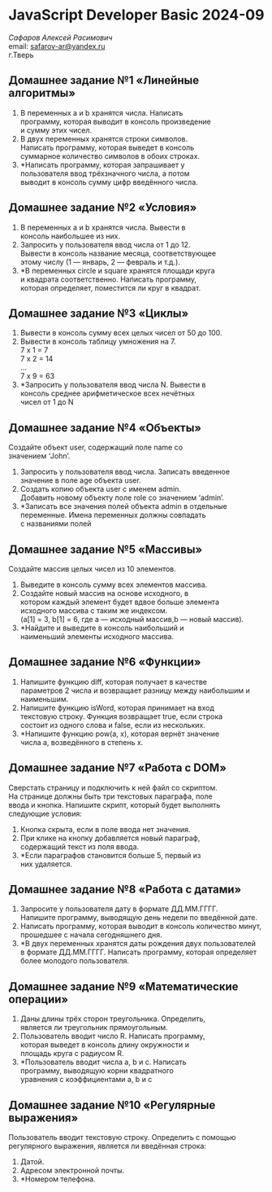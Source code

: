 # JavaScript Developer Basic 2024-09

_Сафаров Алексей Расимович_  
email: <safarov-ar@yandex.ru>  
г.Тверь

## Домашнее задание №1 «Линейные алгоритмы»

1. В переменных a и b хранятся числа. Написать  
   программу, которая выводит в консоль произведение  
   и сумму этих чисел.
2. В двух переменных хранятся строки символов.  
   Написать программу, которая выведет в консоль  
   суммарное количество символов в обоих строках.
3. \*Написать программу, которая запрашивает у  
   пользователя ввод трёхзначного числа, а потом  
   выводит в консоль сумму цифр введённого числа.

## Домашнее задание №2 «Условия»

1. В переменных a и b хранятся числа. Вывести в  
   консоль наибольшее из них.
2. Запросить у пользователя ввод числа от 1 до 12.  
   Вывести в консоль название месяца, соответствующее  
   этому числу (1 — январь, 2 — февраль и т.д.).
3. \*В переменных circle и square хранятся площади круга  
   и квадрата соответственно. Написать программу,  
   которая определяет, поместится ли круг в квадрат.

## Домашнее задание №3 «Циклы»

1. Вывести в консоль сумму всех целых чисел от 50 до 100.
2. Вывести в консоль таблицу умножения на 7.  
   7 x 1 = 7  
   7 x 2 = 14  
   …  
   7 x 9 = 63
3. \*Запросить у пользователя ввод числа N. Вывести в  
   консоль среднее арифметическое всех нечётных  
   чисел от 1 до N

## Домашнее задание №4 «Объекты»

Создайте объект user, содержащий поле name со  
значением ‘John’.

1. Запросить у пользователя ввод числа. Записать введенное  
   значение в поле age объекта user.
2. Создать копию объекта user с именем admin.  
   Добавить новому объекту поле role со значением ‘admin’.
3. \*Записать все значения полей объекта admin в отдельные  
   переменные. Имена переменных должны совпадать  
   с названиями полей

## Домашнее задание №5 «Массивы»

Создайте массив целых чисел из 10 элементов.

1. Выведите в консоль сумму всех элементов массива.
2. Создайте новый массив на основе исходного, в  
   котором каждый элемент будет вдвое больше элемента  
   исходного массива с таким же индексом.  
   (a[1] = 3, b[1] = 6, где a — исходный массив,b — новый массив).
3. \*Найдите и выведите в консоль наибольший и  
   наименьший элементы исходного массива.

## Домашнее задание №6 «Функции»

1. Напишите функцию diff, которая получает в качестве  
   параметров 2 числа и возвращает разницу между наибольшим и  
   наименьшим.
2. Напишите функцию isWord, которая принимает на вход  
   текстовую строку. Функция возвращает true, если строка  
   состоит из одного слова и false, если из нескольких.
3. \*Напишите функцию pow(a, x), которая вернёт значение  
   числа a, возведённого в степень x.

## Домашнее задание №7 «Работа с DOM»

Сверстать страницу и подключить к ней файл со скриптом.  
На странице должны быть три текстовых параграфа, поле  
ввода и кнопка. Напишите скрипт, который будет выполнять  
следующие условия:

1. Кнопка скрыта, если в поле ввода нет значения.
2. При клике на кнопку добавляется новый параграф,  
   содержащий текст из поля ввода.
3. \*Если параграфов становится больше 5, первый из  
   них удаляется.

## Домашнее задание №8 «Работа с датами»

1. Запросите у пользователя дату в формате ДД.ММ.ГГГГ.  
   Напишите программу, выводящую день недели по введённой дате.
2. Написать программу, которая выводит в консоль количество минут,  
   прошедшее с начала сегодняшнего дня.
3. \*В двух переменных хранятся даты рождения двух пользователей  
   в формате ДД.ММ.ГГГГ. Написать программу, которая определяет  
   более молодого пользователя.

## Домашнее задание №9 «Математические операции»

1. Даны длины трёх сторон треугольника. Определить,  
   является ли треугольник прямоугольным.
2. Пользователь вводит число R. Написать программу,  
   которая выведет в консоль длину окружности и  
   площадь круга с радиусом R.
3. \*Пользователь вводит числа a, b и c. Написать  
   программу, выводящую корни квадратного  
   уравнения с коэффициентами a, b и c

## Домашнее задание №10 «Регулярные выражения»

Пользователь вводит текстовую строку. Определить с помощью  
регулярного выражения, является ли введённая строка:

1. Датой.
2. Адресом электронной почты.
3. \*Номером телефона.
